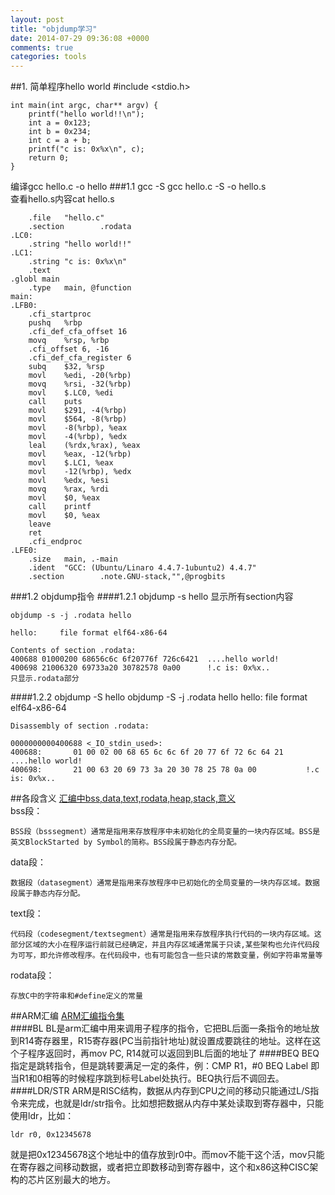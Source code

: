 ```yaml
---
layout: post
title: "objdump学习"
date: 2014-07-29 09:36:08 +0000
comments: true
categories: tools
---
```


##1. 简单程序hello world
    #include <stdio.h>

    int main(int argc, char** argv) {
        printf("hello world!!\n");
        int a = 0x123;
        int b = 0x234;
        int c = a + b;
        printf("c is: 0x%x\n", c);
        return 0;
    }

编译gcc hello.c -o hello
###1.1 gcc -S
gcc hello.c -S -o hello.s       
查看hello.s内容cat hello.s  

		.file   "hello.c"
		.section        .rodata
	.LC0:
		.string "hello world!!"
	.LC1:
		.string "c is: 0x%x\n"
		.text
	.globl main
		.type   main, @function
	main:
	.LFB0:
		.cfi_startproc
		pushq   %rbp
		.cfi_def_cfa_offset 16
		movq    %rsp, %rbp
		.cfi_offset 6, -16
		.cfi_def_cfa_register 6
		subq    $32, %rsp
		movl    %edi, -20(%rbp)
		movq    %rsi, -32(%rbp)
		movl    $.LC0, %edi
		call    puts
		movl    $291, -4(%rbp)
		movl    $564, -8(%rbp)
		movl    -8(%rbp), %eax
		movl    -4(%rbp), %edx
		leal    (%rdx,%rax), %eax
		movl    %eax, -12(%rbp)
		movl    $.LC1, %eax
		movl    -12(%rbp), %edx
		movl    %edx, %esi
		movq    %rax, %rdi
		movl    $0, %eax
		call    printf
		movl    $0, %eax
		leave
		ret
		.cfi_endproc
	.LFE0:
		.size   main, .-main
		.ident  "GCC: (Ubuntu/Linaro 4.4.7-1ubuntu2) 4.4.7"
		.section        .note.GNU-stack,"",@progbits
###1.2 objdump指令
####1.2.1 objdump -s hello
显示所有section内容     

    objdump -s -j .rodata hello

    hello:     file format elf64-x86-64

    Contents of section .rodata:
    400688 01000200 68656c6c 6f20776f 726c6421  ....hello world!
    400698 21006320 69733a20 30782578 0a00      !.c is: 0x%x..  
    只显示.rodata部分
####1.2.2 objdump -S hello
    objdump -S -j .rodata hello
    hello:     file format elf64-x86-64

    Disassembly of section .rodata:

    0000000000400688 <_IO_stdin_used>:
    400688:       01 00 02 00 68 65 6c 6c 6f 20 77 6f 72 6c 64 21     ....hello world!
    400698:       21 00 63 20 69 73 3a 20 30 78 25 78 0a 00           !.c is: 0x%x..

##各段含义
[汇编中bss,data,text,rodata,heap,stack,意义](http://blog.sina.com.cn/s/blog_8053938901014gih.html)      
bss段：   

    BSS段（bsssegment）通常是指用来存放程序中未初始化的全局变量的一块内存区域。BSS是英文BlockStarted by Symbol的简称。BSS段属于静态内存分配。

data段：   

    数据段（datasegment）通常是指用来存放程序中已初始化的全局变量的一块内存区域。数据段属于静态内存分配。       

text段：

    代码段（codesegment/textsegment）通常是指用来存放程序执行代码的一块内存区域。这部分区域的大小在程序运行前就已经确定，并且内存区域通常属于只读,某些架构也允许代码段为可写，即允许修改程序。在代码段中，也有可能包含一些只读的常数变量，例如字符串常量等

rodata段：
    
    存放C中的字符串和#define定义的常量

##ARM汇编
[ARM汇编指令集](http://yulin724.wikidot.com/rwpaper:arm-assembly-instructions#toc12)        
####BL
BL是arm汇编中用来调用子程序的指令，它把BL后面一条指令的地址放到R14寄存器里，R15寄存器(PC当前指针地址)就设置成要跳往的地址。这样在这个子程序返回时，再mov PC, R14就可以返回到BL后面的地址了
####BEQ
BEQ指定是跳转指令，但是跳转要满足一定的条件，例：CMP    R1，#0    BEQ  Label    即当R1和0相等的时候程序跳到标号Label处执行。BEQ执行后不调回去。
####LDR/STR
ARM是RISC结构，数据从内存到CPU之间的移动只能通过L/S指令来完成，也就是ldr/str指令。比如想把数据从内存中某处读取到寄存器中，只能使用ldr，比如：   

    ldr r0, 0x12345678

就是把0x12345678这个地址中的值存放到r0中。而mov不能干这个活，mov只能在寄存器之间移动数据，或者把立即数移动到寄存器中，这个和x86这种CISC架构的芯片区别最大的地方。
